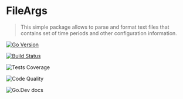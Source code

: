 # FileArgs

> This simple package allows to parse and format text files that contains set of time periods and other configuration information.

<p align="center">

<a href="#" style="display: inline-block"> <img alt="Go Version" src="https://img.shields.io/github/go-mod/go-version/parro-it/fileargs?style=flat"></a>

<a href="actions/workflows/go.yml" style="display: inline-block"> <img alt="Build Status" src="https://img.shields.io/github/workflow/status/parro-it/fileargs/Test/master?style=flat"></a>

<a href="#" style="display: inline-block"> <img style="display: inline-block" alt="Tests Coverage" src="https://img.shields.io/coveralls/github/parro-it/fileargs/master?style=flat"></a>

<a href="#" style="display: inline-block"> <img style="display: inline-block" alt="Code Quality" src="https://img.shields.io/codeclimate/maintainability/parro-it/fileargs?style=flat"></a>

<a href="#" style="display: inline-block"> <img style="display: inline-block" alt="Go.Dev docs" src="https://img.shields.io/badge/go.dev-reference-blue?logo=go&logoColor=white&style=flat"></a>

</p>